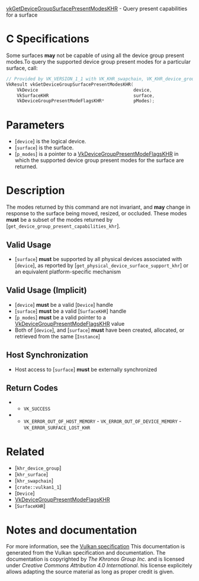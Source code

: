 [vkGetDeviceGroupSurfacePresentModesKHR](https://www.khronos.org/registry/vulkan/specs/1.3-extensions/man/html/vkGetDeviceGroupSurfacePresentModesKHR.html) - Query present capabilities for a surface

# C Specifications
Some surfaces  **may**  not be capable of using all the device group present
modes.To query the supported device group present modes for a particular surface,
call:
```c
// Provided by VK_VERSION_1_1 with VK_KHR_swapchain, VK_KHR_device_group with VK_KHR_surface
VkResult vkGetDeviceGroupSurfacePresentModesKHR(
    VkDevice                                    device,
    VkSurfaceKHR                                surface,
    VkDeviceGroupPresentModeFlagsKHR*           pModes);
```

# Parameters
- [`device`] is the logical device.
- [`surface`] is the surface.
- [`p_modes`] is a pointer to a [VkDeviceGroupPresentModeFlagsKHR]() in which the supported device group present modes for the surface are returned.

# Description
The modes returned by this command are not invariant, and  **may**  change in
response to the surface being moved, resized, or occluded.
These modes  **must**  be a subset of the modes returned by
[`get_device_group_present_capabilities_khr`].
## Valid Usage
-  [`surface`] **must**  be supported by all physical devices associated with [`device`], as reported by [`get_physical_device_surface_support_khr`] or an equivalent platform-specific mechanism

## Valid Usage (Implicit)
-  [`device`] **must**  be a valid [`Device`] handle
-  [`surface`] **must**  be a valid [`SurfaceKHR`] handle
-  [`p_modes`] **must**  be a valid pointer to a [VkDeviceGroupPresentModeFlagsKHR]() value
-    Both of [`device`], and [`surface`] **must**  have been created, allocated, or retrieved from the same [`Instance`]

## Host Synchronization
- Host access to [`surface`] **must**  be externally synchronized

## Return Codes
*   - `VK_SUCCESS` 
*   - `VK_ERROR_OUT_OF_HOST_MEMORY`  - `VK_ERROR_OUT_OF_DEVICE_MEMORY`  - `VK_ERROR_SURFACE_LOST_KHR`

# Related
- [`khr_device_group`]
- [`khr_surface`]
- [`khr_swapchain`]
- [`crate::vulkan1_1`]
- [`Device`]
- [VkDeviceGroupPresentModeFlagsKHR]()
- [`SurfaceKHR`]

# Notes and documentation
For more information, see the [Vulkan specification](https://www.khronos.org/registry/vulkan/specs/1.3-extensions/html/vkspec.html)
This documentation is generated from the Vulkan specification and documentation.
The documentation is copyrighted by *The Khronos Group Inc.* and is licensed under *Creative Commons Attribution 4.0 International*.
his license explicitely allows adapting the source material as long as proper credit is given.
        